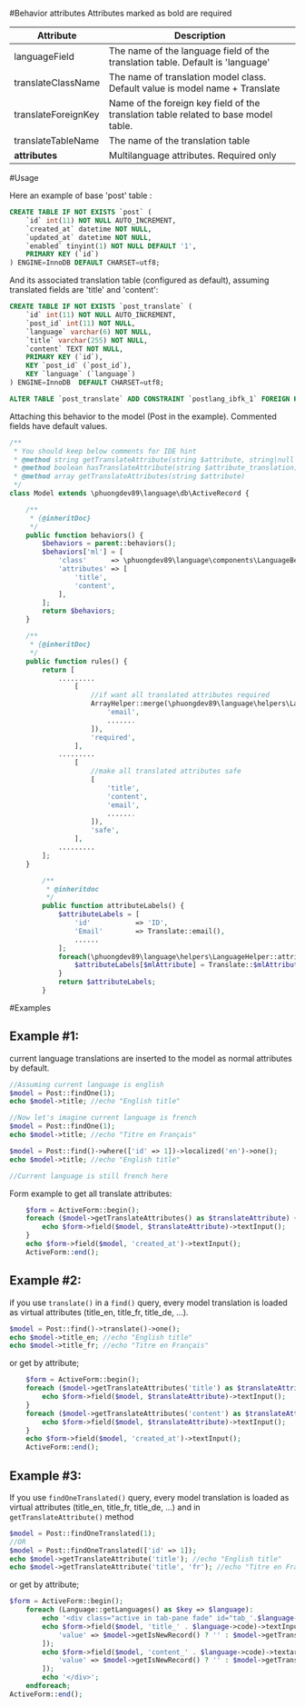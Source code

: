 
#Behavior attributes
Attributes marked as bold are required

Attribute | Description
----------|------------
languageField | The name of the language field of the translation table. Default is 'language'
translateClassName | The name of translation model class. Default value is model name + Translate
translateForeignKey | Name of the foreign key field of the translation table related to base model table.
translateTableName | The name of the translation table
**attributes** | Multilanguage attributes. Required only

#Usage

Here an example of base 'post' table :

```sql
CREATE TABLE IF NOT EXISTS `post` (
    `id` int(11) NOT NULL AUTO_INCREMENT,
    `created_at` datetime NOT NULL,
    `updated_at` datetime NOT NULL,
    `enabled` tinyint(1) NOT NULL DEFAULT '1',
    PRIMARY KEY (`id`)
) ENGINE=InnoDB DEFAULT CHARSET=utf8;
```

And its associated translation table (configured as default), assuming translated fields are 'title' and 'content':

```sql
CREATE TABLE IF NOT EXISTS `post_translate` (
    `id` int(11) NOT NULL AUTO_INCREMENT,
    `post_id` int(11) NOT NULL,
    `language` varchar(6) NOT NULL,
    `title` varchar(255) NOT NULL,
    `content` TEXT NOT NULL,
    PRIMARY KEY (`id`),
    KEY `post_id` (`post_id`),
    KEY `language` (`language`)
) ENGINE=InnoDB  DEFAULT CHARSET=utf8;

ALTER TABLE `post_translate` ADD CONSTRAINT `postlang_ibfk_1` FOREIGN KEY (`post_id`) REFERENCES `post` (`id`) ON DELETE CASCADE ON UPDATE CASCADE;
```

Attaching this behavior to the model (Post in the example). Commented fields have default values.

```php
/**
 * You should keep below comments for IDE hint
 * @method string getTranslateAttribute(string $attribute, string|null $language_code = null)
 * @method boolean hasTranslateAttribute(string $attribute_translation)
 * @method array getTranslateAttributes(string $attribute)
 */
class Model extends \phuongdev89\language\db\ActiveRecord {

    /**
     * {@inheritDoc}
     */
    public function behaviors() {
        $behaviors = parent::behaviors();
        $behaviors['ml'] = [
            'class'      => \phuongdev89\language\components\LanguageBehavior::className(),
            'attributes' => [
                'title',
                'content',
            ],
        ];
        return $behaviors;
    }

    /**
     * {@inheritDoc}
     */
    public function rules() {
        return [
            .........
                [
                    //if want all translated attributes required
                    ArrayHelper::merge(\phuongdev89\language\helpers\LanguageHelper::attributeNames($this), [
                        'email',
                        .......
                    ]),
                    'required',
                ],
            .........
                [
                    //make all translated attributes safe
                    [
                        'title',
                        'content',
                        'email',
                        .......
                    ]),
                    'safe',
                ],
            .........
        ];
    }

    	/**
    	 * @inheritdoc
    	 */
    	public function attributeLabels() {
    		$attributeLabels = [
    			'id'           => 'ID',
    			'Email'        => Translate::email(),
    			......
    		];
    		foreach(\phuongdev89\language\helpers\LanguageHelper::attributeNames($this) as $mlAttribute){
    		    $attributeLabels[$mlAttribute] = Translate::$mlAttribute();
    		}
    		return $attributeLabels;
    	}
```

#Examples

Example #1:
--------
current language translations are inserted to the model as normal attributes by default.

```php
//Assuming current language is english
$model = Post::findOne(1);
echo $model->title; //echo "English title"

//Now let's imagine current language is french
$model = Post::findOne(1);
echo $model->title; //echo "Titre en Français"

$model = Post::find()->where(['id' => 1])->localized('en')->one();
echo $model->title; //echo "English title"

//Current language is still french here
```
Form example to get all translate attributes:
```php
	$form = ActiveForm::begin();
	foreach ($model->getTranslateAttributes() as $translateAttribute) {
		echo $form->field($model, $translateAttribute)->textInput();
	}
	echo $form->field($model, 'created_at')->textInput();
	ActiveForm::end();
```

Example #2:
--------
if you use `translate()` in a `find()` query, every model translation is loaded as virtual attributes (title_en, title_fr, title_de, ...).

```php
$model = Post::find()->translate()->one();
echo $model->title_en; //echo "English title"
echo $model->title_fr; //echo "Titre en Français"
```

or get by attribute;
```php
	$form = ActiveForm::begin();
	foreach ($model->getTranslateAttributes('title') as $translateAttribute) {
		echo $form->field($model, $translateAttribute)->textInput();
	}
	foreach ($model->getTranslateAttributes('content') as $translateAttribute) {
		echo $form->field($model, $translateAttribute)->textInput();
	}
	echo $form->field($model, 'created_at')->textInput();
	ActiveForm::end();
```
Example #3:
--------
If you use `findOneTranslated()` query, every model translation is loaded as virtual attributes (title_en, title_fr, title_de, ...)
and in `getTranslateAttribute()` method

```php
$model = Post::findOneTranslated(1);
//OR
$model = Post::findOneTranslated(['id' => 1]);
echo $model->getTranslateAttribute('title'); //echo "English title"
echo $model->getTranslateAttribute('title', 'fr'); //echo "Titre en Français"
```

or get by attribute;
```php
$form = ActiveForm::begin();
    foreach (Language::getLanguages() as $key => $language):
        echo '<div class="active in tab-pane fade" id="tab_'.$language->code.'">';
        echo $form->field($model, 'title_' . $language->code)->textInput([
            'value' => $model->getIsNewRecord() ? '' : $model->getTranslateAttribute('title', $language->code),
        ]);
        echo $form->field($model, 'content_' . $language->code)->textarea([
            'value' => $model->getIsNewRecord() ? '' : $model->getTranslateAttribute('content', $language->code),
        ]);
        echo '</div>';
    endforeach;
ActiveForm::end();
```
